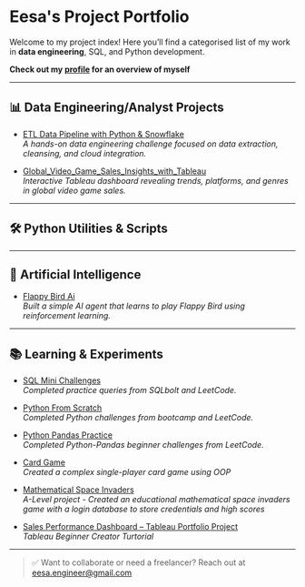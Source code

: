 # Eesa's Project Portfolio

Welcome to my project index! Here you’ll find a categorised list of my work in **data engineering**, SQL, and Python development.

**Check out my [profile](https://github.com/Eesa2004) for an overview of myself** 

---

## 📊 Data Engineering/Analyst Projects
- [ETL Data Pipeline with Python & Snowflake](https://github.com/Eesa2004/ETL-Data-Pipeline-with-Python-Snowflake)  
  *A hands-on data engineering challenge focused on data extraction, cleansing, and cloud integration.*
  
- [Global_Video_Game_Sales_Insights_with_Tableau](https://github.com/Eesa2004/Global_Video_Game_Sales_Insights_with_Tableau)  
  *Interactive Tableau dashboard revealing trends, platforms, and genres in global video game sales.*
---

## 🛠️ Python Utilities & Scripts

---

## 🧠 Artificial Intelligence 
- [Flappy Bird Ai](https://github.com/Eesa2004/Flappy-Bird-Ai)  
  *Built a simple AI agent that learns to play Flappy Bird using reinforcement learning.*

---

## 📚 Learning & Experiments

- [SQL Mini Challenges](https://github.com/Eesa2004/sql-challenges)  
  *Completed practice queries from SQLbolt and LeetCode.*

- [Python From Scratch](https://github.com/Eesa2004/python-from-scratch)  
  *Completed Python challenges from bootcamp and LeetCode.*

- [Python Pandas Practice](https://github.com/Eesa2004/python-pandas-practice)  
  *Completed Python-Pandas beginner challenges from LeetCode.*

- [Card Game](https://github.com/Eesa2004/card-game)  
  *Created a complex single-player card game using OOP*
  
- [Mathematical Space Invaders](https://github.com/Eesa2004/Mathematical-Space_Invaders)  
  *A-Level project - Created an educational mathematical space invaders game with a login database to store credentials and high scores*

- [Sales Performance Dashboard – Tableau Portfolio Project](https://github.com/Eesa2004/Tableau-Trial)  
  *Tableau Beginner Creator Turtorial*

---

> ✅ Want to collaborate or need a freelancer? Reach out at [eesa.engineer@gmail.com](mailto:eesa.engineer@gmail.com)

